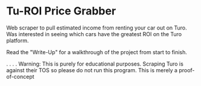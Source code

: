# Tu-ROI Price Grabber
Web scraper to pull estimated income from renting your car out on Turo. Was interested in seeing which cars have the greatest ROI on the Turo platform.

Read the "Write-Up" for a walkthrough of the project from start to finish.

.
.
.
.
Warning: This is purely for educational purposes. Scraping Turo is against their TOS so please do not run this program. This is merely a proof-of-concept
